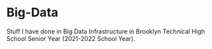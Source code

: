 # Big-Data
Stuff I have done in Big Data Infrastructure in Brooklyn Technical High School Senior Year (2021-2022 School Year).
